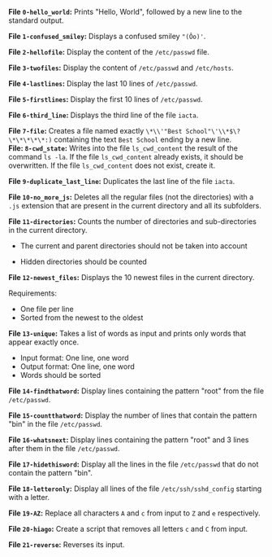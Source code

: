 **File `0-hello_world`:** Prints "Hello, World", followed by a new line to the standard output.  

**File `1-confused_smiley`:** Displays a confused smiley `"(Ôo)'`.  

**File `2-hellofile`:** Display the content of the `/etc/passwd` file.  

**File `3-twofiles`:** Display the content of `/etc/passwd` and `/etc/hosts`.  

**File `4-lastlines`:** Display the last 10 lines of `/etc/passwd`.  

**File `5-firstlines`:** Display the first 10 lines of `/etc/passwd`.  

**File `6-third_line`:** Displays the third line of the file `iacta`.  

**File  `7-file`:** Creates a file named exactly `\*\\'"Best School"\'\\*$\?\*\*\*\*\*:)` containing the text `Best School` ending by a new line.  
**File:  `8-cwd_state`:** Writes into the file `ls_cwd_content` the result of the command `ls -la`. If the file `ls_cwd_content` already exists, it should be overwritten. If the file `ls_cwd_content` does not exist, create it.  

**File `9-duplicate_last_line`:** Duplicates the last line of the file `iacta`.  

**File `10-no_more_js`:** Deletes all the regular files (not the directories) with a  `.js`  extension that are present in the current directory and all its subfolders.  

**File `11-directories`:** Counts the number of directories and sub-directories in the current directory.

-   The current and parent directories should not be taken into account  
    
-   Hidden directories should be counted

**File `12-newest_files`:** Displays the 10 newest files in the current directory.

Requirements:

-   One file per line
-   Sorted from the newest to the oldest

**File `13-unique`:** Takes a list of words as input and prints only words that appear exactly once.

-   Input format: One line, one word
-   Output format: One line, one word
-   Words should be sorted

**File `14-findthatword`:** Display lines containing the pattern "root" from the file `/etc/passwd`.  

**File `15-countthatword`:** Display the number of lines that contain the pattern "bin" in the file `/etc/passwd`.  

**File `16-whatsnext`:** Display lines containing the pattern "root" and 3 lines after them in the file `/etc/passwd`.  

**File `17-hidethisword`:** Display all the lines in the file `/etc/passwd` that do not contain the pattern "bin".  

**File `18-letteronly`:** Display all lines of the file `/etc/ssh/sshd_config` starting with a letter.  

**File `19-AZ`:** Replace all characters `A` and `c` from input to `Z` and `e` respectively.

**File `20-hiago`:** Create a script that removes all letters `c` and `C` from input.

**File `21-reverse`:** Reverses its input.  
